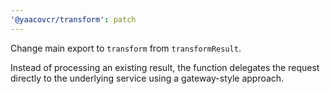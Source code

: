 ```yaml
---
'@yaacovcr/transform': patch
---
```


Change main export to `transform` from `transformResult`.

Instead of processing an existing result, the function delegates the request directly to the underlying service using a gateway-style approach.

